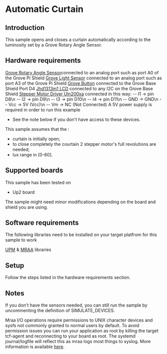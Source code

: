 # Automatic Curtain


## Introduction
This sample opens and closes a curtain automatically according to the luminosity set by a Grove Rotary Angle Sensor. 


## Hardware requirements

[Grove Rotary Angle Sensor](http://wiki.seeed.cc/Grove-Rotary_Angle_Sensor/)connected to an analog port such as port A0 of the Grove Pi Shield
[Grove Light Sensor](http://wiki.seeed.cc/Grove-Light_Sensor/) connected to an analog port such as port A3 of the Grove Pi Shield
[Grove Button](http://wiki.seeed.cc/Grove-Button/) connected to the Grove Base Shield Port D4
[Jhd1313m1 LCD](https://iotdk.intel.com/docs/master/upm/classupm_1_1_jhd1313m1.html) connected to any I2C on the Grove Base Shield
[Stepper Motor Driver Uln200xa](https://iotdk.intel.com/docs/master/upm/classupm_1_1_u_l_n200_x_a.html) connected in this way:
	 -- I1  ->  pin D8\n
     -- I2  ->  pin D9\n
     -- I3  ->  pin D10\n
     -- I4  ->  pin D11\n
     -- GND ->  GND\n
     -- Vcc ->  5V (Vcc)\n
     -- Vm  ->  NC (Not Connected)
A 5V power supply is required in order to run this example

* See the note below if you don't have access to these devices.

This sample assumes that the :
  - curtain is initially open;
  - to close completely the courtain 2 stepper motor's full revolutions are
    needed;
  - lux range in [0-60].

## Supported boards

This sample has been tested on
- Up2 board

The sample might need minor modifications depending on the board and shield you are using.

## Software requirements

The following libraries need to be installed on your target platfrom for this sample to work

[UPM](https://github.com/intel-iot-devkit/upm) & [MRAA](https://github.com/intel-iot-devkit/mraa) libraries

## Setup
Follow the steps listed in the hardware requirements section.

## Notes

If you don't have the sensors needed, you can still run the sample by uncommenting the definition of SIMULATE_DEVICES.

Mraa I/O operations require permissions to UNIX character devices and sysfs not commonly granted to normal users by default. To avoid permission issues you can run your application as root by killing the target tcf-agent and reconnecting to your board as root. The systemd journal/logfile will reflect this as mraa logs most things to syslog. More information is available [here](https://github.com/intel-iot-devkit/mraa/blob/master/docs/debugging.md).

